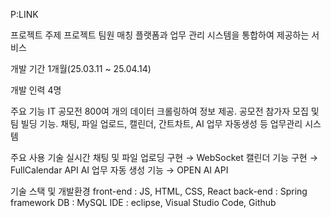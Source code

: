 P:LINK

프로젝트 주제
프로젝트 팀원 매칭 플랫폼과 업무 관리 시스템을 통합하여 제공하는 서비스

개발 기간
1개월(25.03.11 ~ 25.04.14)

개발 인력
4명

주요 기능
IT 공모전 800여 개의 데이터 크롤링하여 정보 제공.
공모전 참가자 모집 및 팀 빌딩 기능.
채팅, 파일 업로드, 캘린더, 간트차트, AI 업무 자동생성 등 업무관리 시스템

주요 사용 기술
실시간 채팅 및 파일 업로딩 구현 → WebSocket
캘린더 기능 구현 → FullCalendar API
AI 업무 자동 생성 기능 → OPEN AI API

기술 스택 및 개발환경
front-end : JS, HTML, CSS, React
back-end : Spring framework
DB : MySQL
IDE : eclipse, Visual Studio Code, Github
